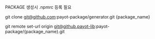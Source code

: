 PACKAGE 생성시 .npmrc 등록 필요

git clone git@github.com:payot-package/generator.git {package_name}


git remote set-url origin git@github.payot-lib:payot-package/{package_name}.git
